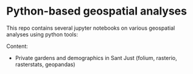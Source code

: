# Python-based geospatial analyses
 
 This repo contains several jupyter notebooks on various geospatial analyses using python tools:
 
 Content:
 * Private gardens and demographics in Sant Just (folium, rasterio, rasterstats, geopandas)

